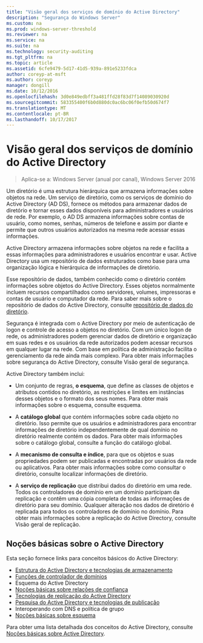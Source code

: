 ```yaml
---
title: "Visão geral dos serviços de domínio do Active Directory"
description: "Segurança do Windows Server"
ms.custom: na
ms.prod: windows-server-threshold
ms.reviewer: na
ms.service: na
ms.suite: na
ms.technology: security-auditing
ms.tgt_pltfrm: na
ms.topic: article
ms.assetid: 6cfe9479-5d17-41d5-939a-891e5233fdca
author: coreyp-at-msft
ms.author: coreyp
manager: dongill
ms.date: 10/12/2016
ms.openlocfilehash: 3d0e849edbff3a481ffd28f83d7f14089030920d
ms.sourcegitcommit: 583355400f6b0d880dc0ac6bc06f0efb50d674f7
ms.translationtype: MT
ms.contentlocale: pt-BR
ms.lasthandoff: 10/17/2017
---
```

# <a name="active-directory-domain-services-overview"></a>Visão geral dos serviços de domínio do Active Directory

>Aplica-se a: Windows Server (anual por canal), Windows Server 2016
  
Um diretório é uma estrutura hierárquica que armazena informações sobre objetos na rede. Um serviço de diretório, como os serviços de domínio do Active Directory (AD DS), fornece os métodos para armazenar dados de diretório e tornar esses dados disponíveis para administradores e usuários de rede. Por exemplo, o AD DS armazena informações sobre contas de usuário, como nomes, senhas, números de telefone e assim por diante e permite que outros usuários autorizados na mesma rede acessar essas informações.  
  
Active Directory armazena informações sobre objetos na rede e facilita a essas informações para administradores e usuários encontrar e usar. Active Directory usa um repositório de dados estruturados como base para uma organização lógica e hierárquica de informações de diretório.  
  
Esse repositório de dados, também conhecido como o diretório contém informações sobre objetos do Active Directory. Esses objetos normalmente incluem recursos compartilhados como servidores, volumes, impressoras e contas de usuário e computador da rede. Para saber mais sobre o repositório de dados do Active Directory, consulte [repositório de dados do diretório](https://technet.microsoft.com/library/cc736627(v=ws.10).aspx).  
  
Segurança é integrada com o Active Directory por meio de autenticação de logon e controle de acesso a objetos no diretório. Com um único logon de rede, os administradores podem gerenciar dados de diretório e organização em suas redes e os usuários da rede autorizados podem acessar recursos em qualquer lugar na rede. Com base em política de administração facilita o gerenciamento da rede ainda mais complexo. Para obter mais informações sobre segurança do Active Directory, consulte Visão geral de segurança.  
  
Active Directory também inclui:  
* Um conjunto de regras, **o esquema**, que define as classes de objetos e atributos contidos no diretório, as restrições e limites em instâncias desses objetos e o formato dos seus nomes. Para obter mais informações sobre o esquema, consulte esquema.  
  
  
* A **catálogo global** que contém informações sobre cada objeto no diretório. Isso permite que os usuários e administradores para encontrar informações de diretório independentemente de qual domínio no diretório realmente contém os dados. Para obter mais informações sobre o catálogo global, consulte a função do catálogo global.  
  
  
* A **mecanismo de consulta e índice**, para que os objetos e suas propriedades podem ser publicadas e encontradas por usuários da rede ou aplicativos. Para obter mais informações sobre como consultar o diretório, consulte localizar informações de diretório.  
  
  
* A **serviço de replicação** que distribui dados do diretório em uma rede. Todos os controladores de domínio em um domínio participam da replicação e contêm uma cópia completa de todas as informações de diretório para seu domínio. Qualquer alteração nos dados de diretório é replicada para todos os controladores de domínio no domínio. Para obter mais informações sobre a replicação do Active Directory, consulte Visão geral de replicação.  
  
## <a name="understanding-active-directory"></a>Noções básicas sobre o Active Directory  
 Esta seção fornece links para conceitos básicos do Active Directory:  
   
* [Estrutura do Active Directory e tecnologias de armazenamento](https://technet.microsoft.com/library/cc759186(v=ws.10).aspx)  
* [Funções de controlador de domínios](https://technet.microsoft.com/library/cc786438(v=ws.10).aspx)   
* Esquema do Active Directory   
* [Noções básicas sobre relações de confiança](https://technet.microsoft.com/library/cc771294(v=ws.10).aspx)   
* [Tecnologias de replicação do Active Directory](https://technet.microsoft.com/library/cc786438(v=ws.10).aspx)   
* [Pesquisa do Active Directory e tecnologias de publicação](https://technet.microsoft.com/library/cc775686(v=ws.10).aspx)   
* Interoperando com DNS e política de grupo   
* [Noções básicas sobre esquema](https://technet.microsoft.com/library/cc759402(v=ws.10).aspx)   
  
Para obter uma lista detalhada dos conceitos do Active Directory, consulte [Noções básicas sobre Active Directory](https://technet.microsoft.com/library/cc781408(v=ws.10).aspx).   

